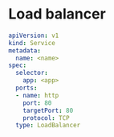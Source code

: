 [
  id: kubernetes-manifest-load-balancer
  tags:
    - manifest
  locations:
]: #

# Load balancer

````yml
apiVersion: v1
kind: Service
metadata:
  name: <name>
spec:
  selector:
    app: <app>
  ports:
  - name: http
    port: 80
    targetPort: 80
    protocol: TCP
  type: LoadBalancer
````
